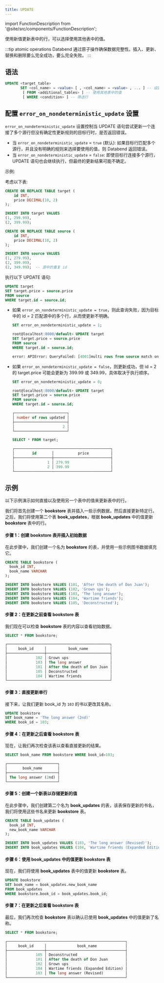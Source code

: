```yaml
---
title: UPDATE
---
```

import FunctionDescription from '@site/src/components/FunctionDescription';

<FunctionDescription description="Introduced or updated: v1.2.705"/>

使用新值更新表中的行，可以选择使用其他表中的值。

:::tip atomic operations
Databend 通过原子操作确保数据完整性。插入、更新、替换和删除要么完全成功，要么完全失败。
:::

## 语法

```sql
UPDATE <target_table>
       SET <col_name> = <value> [ , <col_name> = <value> , ... ] -- 设置新值
        [ FROM <additional_tables> ] -- 使用其他表中的值
        [ WHERE <condition> ] -- 筛选行
```

## 配置 `error_on_nondeterministic_update` 设置

`error_on_nondeterministic_update` 设置控制当 UPDATE 语句尝试更新一个连接了多个源行但没有确定性更新规则的目标行时，是否返回错误。

- 当 `error_on_nondeterministic_update` = `true` (默认): 如果目标行匹配多个源行，并且没有明确的规则来选择要使用的值，则 Databend 返回错误。
- 当 `error_on_nondeterministic_update` = `false`: 即使目标行连接多个源行，UPDATE 语句也会继续执行，但最终的更新结果可能不确定。

示例:

考虑以下表:

```sql
CREATE OR REPLACE TABLE target (
    id INT,
    price DECIMAL(10, 2)
);

INSERT INTO target VALUES
(1, 299.99),
(2, 399.99);

CREATE OR REPLACE TABLE source (
    id INT,
    price DECIMAL(10, 2)
);

INSERT INTO source VALUES
(1, 279.99),
(2, 399.99),
(2, 349.99);  -- 源中的重复 id
```

执行以下 UPDATE 语句:

```sql
UPDATE target
SET target.price = source.price
FROM source
WHERE target.id = source.id;
```

- 如果 `error_on_nondeterministic_update = true`，则此查询失败，因为目标中的 id = 2 匹配源中的多个行，从而使更新不明确。

  ```sql
  SET error_on_nondeterministic_update = 1;

  root@localhost:8000/default> UPDATE target
  SET target.price = source.price
  FROM source
  WHERE target.id = source.id;

  error: APIError: QueryFailed: [4001]multi rows from source match one and the same row in the target_table multi times
  ```

- 如果 `error_on_nondeterministic_update = false`，则更新成功，但 id = 2 的 target.price 可能会更新为 399.99 或 349.99，具体取决于执行顺序。

  ```sql
  SET error_on_nondeterministic_update = 0;

  root@localhost:8000/default> UPDATE target
  SET target.price = source.price
  FROM source
  WHERE target.id = source.id;

  ┌────────────────────────┐
  │ number of rows updated │
  ├────────────────────────┤
  │                      2 │
  └────────────────────────┘

  SELECT * FROM target;

  ┌────────────────────────────────────────────┐
  │        id       │           price          │
  ├─────────────────┼──────────────────────────┤
  │               1 │ 279.99                   │
  │               2 │ 399.99                   │
  └────────────────────────────────────────────┘
  ```



## 示例

以下示例演示如何直接以及使用另一个表中的值来更新表中的行。

我们将首先创建一个 **bookstore** 表并插入一些示例数据，然后直接更新特定行。之后，我们将使用第二个表 **book_updates**，根据 **book_updates** 中的值更新 **bookstore** 表中的行。

#### 步骤 1：创建 bookstore 表并插入初始数据

在此步骤中，我们创建一个名为 **bookstore** 的表，并使用一些示例图书数据填充它。

```sql
CREATE TABLE bookstore (
  book_id INT,
  book_name VARCHAR
);

INSERT INTO bookstore VALUES (101, 'After the death of Don Juan');
INSERT INTO bookstore VALUES (102, 'Grown ups');
INSERT INTO bookstore VALUES (103, 'The long answer');
INSERT INTO bookstore VALUES (104, 'Wartime friends');
INSERT INTO bookstore VALUES (105, 'Deconstructed');
```

#### 步骤 2：在更新之前查看 bookstore 表

我们现在可以检查 **bookstore** 表的内容以查看初始数据。

```sql
SELECT * FROM bookstore;

┌───────────────────────────────────────────────┐
│     book_id     │          book_name          │
├─────────────────┼─────────────────────────────┤
│             102 │ Grown ups                   │
│             103 │ The long answer             │
│             101 │ After the death of Don Juan │
│             105 │ Deconstructed               │
│             104 │ Wartime friends             │
└───────────────────────────────────────────────┘
```

#### 步骤 3：直接更新单行

接下来，让我们更新 book_id 为 `103` 的书以更改其名称。

```sql
UPDATE bookstore 
SET book_name = 'The long answer (2nd)' 
WHERE book_id = 103;
```

#### 步骤 4：在更新之后查看 bookstore 表

现在，让我们再次检查该表以查看直接更新的结果。

```sql
SELECT book_name FROM bookstore WHERE book_id=103;

┌───────────────────────┐
│       book_name       │
├───────────────────────┤
│ The long answer (2nd) │
└───────────────────────┘
```

#### 步骤 5：创建一个新表以存储更新的值

在此步骤中，我们创建第二个名为 **book_updates** 的表，该表保存更新的书名，我们将使用这些书名来更新 **bookstore** 表。

```sql
CREATE TABLE book_updates (
  book_id INT,
  new_book_name VARCHAR
);

INSERT INTO book_updates VALUES (103, 'The long answer (Revised)');
INSERT INTO book_updates VALUES (104, 'Wartime friends (Expanded Edition)');
```

#### 步骤 6：使用 book_updates 中的值更新 bookstore 表

现在，我们将使用 **book_updates** 表中的值更新 **bookstore** 表。

```sql
UPDATE bookstore
SET book_name = book_updates.new_book_name
FROM book_updates
WHERE bookstore.book_id = book_updates.book_id;
```

#### 步骤 7：在更新之后查看 bookstore 表

最后，我们再次检查 **bookstore** 表以确认已使用 **book_updates** 中的值更新了名称。

```sql
SELECT * FROM bookstore;

┌──────────────────────────────────────────────────────┐
│     book_id     │              book_name             │
├─────────────────┼────────────────────────────────────┤
│             105 │ Deconstructed                      │
│             101 │ After the death of Don Juan        │
│             102 │ Grown ups                          │
│             104 │ Wartime friends (Expanded Edition) │
│             103 │ The long answer (Revised)          │
└──────────────────────────────────────────────────────┘
```